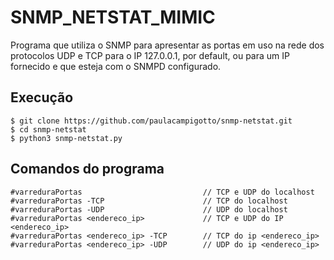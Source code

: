 # SNMP_NETSTAT_MIMIC

Programa que utiliza o SNMP para apresentar as portas em uso na rede dos protocolos UDP e TCP para o IP 127.0.0.1, por default, ou para um IP fornecido e que esteja com o SNMPD configurado.

## Execução

```
$ git clone https://github.com/paulacampigotto/snmp-netstat.git
$ cd snmp-netstat
$ python3 snmp-netstat.py
```

## Comandos do programa

```
#varreduraPortas                           // TCP e UDP do localhost
#varreduraPortas -TCP                      // TCP do localhost
#varreduraPortas -UDP                      // UDP do localhost
#varreduraPortas <endereco_ip>             // TCP e UDP do IP <endereco_ip>
#varreduraPortas <endereco_ip> -TCP        // TCP do ip <endereco_ip>
#varreduraPortas <endereco_ip> -UDP        // UDP do ip <endereco_ip>
```


